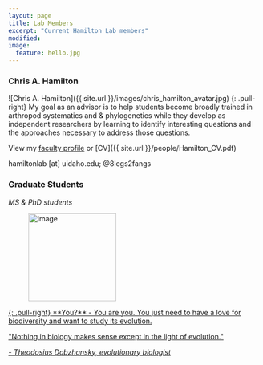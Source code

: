 ```yaml
---
layout: page
title: Lab Members
excerpt: "Current Hamilton Lab members"
modified: 
image:
  feature: hello.jpg
---
```

### Chris A. Hamilton
![Chris A. Hamilton]({{ site.url }}/images/chris_hamilton_avatar.jpg)
{: .pull-right}
My goal as an advisor is to help students become broadly trained in arthropod systematics and & phylogenetics while they develop as independent researchers by learning to identify interesting questions and the approaches necessary to address those questions.

View my [faculty profile](https://www.uidaho.edu/cals/entomology-plant-pathology-and-nematology/our-people/chris-hamilton) or [CV]({{ site.url }}/people/Hamilton_CV.pdf)

hamiltonlab [at] uidaho.edu; @8legs2fangs

### Graduate Students
*MS & PhD students*

<figure>
	<a href="{{ site.url }}/images/chris-hamilton_onwhite.png"><img src="{{ site.url }}/images/chris-hamilton_onwhite.png" alt="image" width="175"</a>
</figure>
{: .pull-right}
**You?** - You are you. You just need to have a love for biodiversity and want to study its evolution.



"Nothing in biology makes sense except in the light of evolution."

*- Theodosius Dobzhansky, evolutionary biologist*